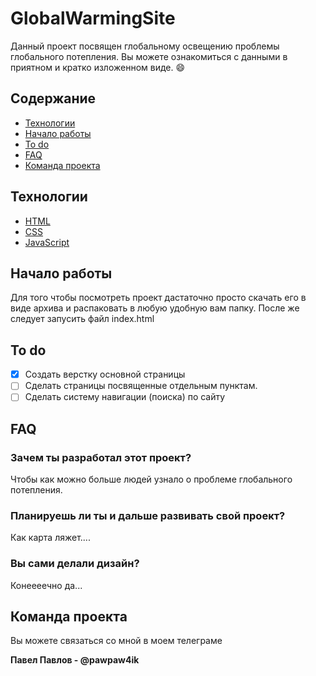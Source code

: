 # GlobalWarmingSite

Данный проект посвящен глобальному освещению проблемы глобального потепления. Вы можете ознакомиться с данными в приятном и кратко изложенном виде. :smile:

## Содержание
+ [Технологии]()
+ [Начало работы]()
+ [To do]()
+ [FAQ]()
+ [Команда проекта]()

## Технологии
+ [HTML](https://ru.wikipedia.org/wiki/HTML)
+ [CSS](https://ru.wikipedia.org/wiki/CSS)
+ [JavaScript](https://ru.wikipedia.org/wiki/JavaScript)

## Начало работы
Для того чтобы посмотреть проект дастаточно просто скачать его в виде архива и распаковать в любую удобную вам папку.
После же следует запусить файл index.html

## To do

+ [x] Создать верстку основной страницы
+ [ ] Сделать страницы посвященные отдельным пунктам.
+ [ ] Сделать систему навигации (поиска) по сайту

## FAQ

### **Зачем ты разработал этот проект?**

Чтобы как можно больше людей узнало о проблеме глобального потепления.

### **Планируешь ли ты и дальше развивать свой проект?**

Как карта ляжет....

### **Вы сами делали дизайн?**

Конеееечно да...

## Команда проекта

Вы можете связаться со мной в моем телеграме

**Павел Павлов - @pawpaw4ik**



